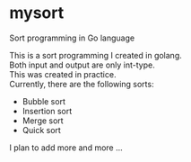 # mysort
Sort programming in Go language

This is a sort programming I created in golang.
<br>
Both input and output are only int-type.
<br>
This was created in practice.
<br>
Currently, there are the following sorts:
- Bubble sort
- Insertion sort
- Merge sort
- Quick sort

I plan to add more and more ...
